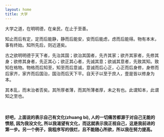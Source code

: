 ```yaml
---
layout: home
title: 大学
---
```


大学之道，在明明德，在亲民，在止于至善。

知止而后有定，定而后能静，静而后能安，安而后能虑，虑而后能得。物有本末，事有终始。知所先后，则近道矣。

古之欲明明德于天下者，先治其国；欲治其国者，先齐其家；欲齐其家者，先修其身；欲修其身者，先正其心；欲正其心者，先诚其意；欲诚其意者，先致其知。致知在格物。物格而后知至，知至而后意诚，意诚而后心正，心正而后身修，身修而后家齐，家齐而后国治，国治而后天下平。自天子以至于庶人，壹是皆以修身为本。

其本乱，而末治者否矣。其所厚者薄，而其所薄者厚，未之有也。此谓知本，此谓知之至也。

<br/>

#### 好吧，上面说的表示自己有文化(zhuang bi), 人的一切痛苦都源于对自己无能的愤怒, 因为我没文化, 所以我渴望有文化，而这就表示我正视自己，这是我前进的第一步。另一个例子，我程序写的很烂，且不能随心所欲，所以我在努力提高。